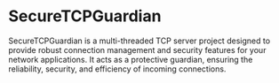 # SecureTCPGuardian
SecureTCPGuardian is a multi-threaded TCP server project designed to provide robust connection management and security features for your network applications. It acts as a protective guardian, ensuring the reliability, security, and efficiency of incoming connections.
